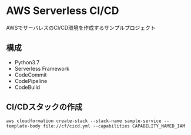 # AWS Serverless CI/CD
AWSでサーバレスのCI/CD環境を作成するサンプルプロジェクト

## 構成
- Python3.7
- Serverless Framework
- CodeCommit
- CodePipeline
- CodeBuild

## CI/CDスタックの作成
```
aws cloudformation create-stack --stack-name sample-service --template-body file://cf/cicd.yml --capabilities CAPABILITY_NAMED_IAM
```
